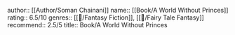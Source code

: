 author:: [[Author/Soman Chainani]]
name:: [[Book/A World Without Princes]]
rating:: 6.5/10
genres:: [[📖/Fantasy Fiction]], [[📖/Fairy Tale Fantasy]]
recommend:: 2.5/5
title:: Book/A World Without Princes
